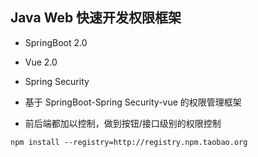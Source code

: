 ## Java Web 快速开发权限框架

* SpringBoot 2.0
* Vue 2.0
* Spring Security

* 基于 SpringBoot-Spring Security-vue 的权限管理框架
* 前后端都加以控制，做到按钮/接口级别的权限控制

```
npm install --registry=http://registry.npm.taobao.org
```